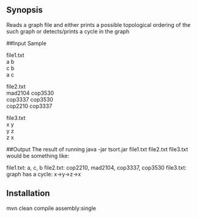 ## Synopsis

Reads a graph file and either prints a possible topological ordering of the such graph or detects/prints a cycle in the graph

##Input Sample

file1.txt  
a b  
c b  
a c  

file2.txt  
mad2104 cop3530  
cop3337 cop3530  
cop2210 cop3337  

file3.txt  
x y  
y z  
z x  



##Output
The result of running
  java -jar tsort.jar file1.txt file2.txt file3.txt
would be something like:

file1.txt: a, c, b
file2.txt: cop2210, mad2104, cop3337, cop3530
file3.txt: graph has a cycle: x->y->z->x

## Installation
 mvn clean compile assembly:single
